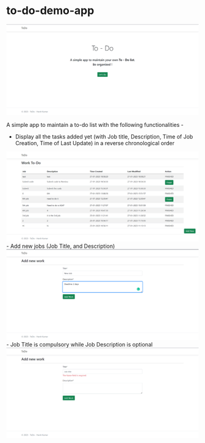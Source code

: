# to-do-demo-app

<img src="/index.png" alt="Index"/>

A simple app to maintain a to-do list with the following functionalities - 
- Display all the tasks added yet (with Job title, Description, Time of Job Creation, Time of Last Update) in a reverse chronological order
<img src="/works.png" alt="Works"/>
- Add new jobs (Job Title, and Description)
<img src="/add_work.png" alt="Add Work"/>
- Job Title is compulsory while Job Description is optional
<img src="/add_work_error.png" alt="Add Work Error"/>